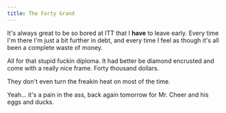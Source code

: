```yaml
---
title: The Forty Grand
---
```


It's always great to be so bored at ITT that I **have** to leave early. Every
time I'm there I'm just a bit further in debt, and every time I feel as though
it's all been a complete waste of money.

All for that stupid fuckin diploma. It had better be diamond encrusted and
come with a really nice frame. Forty thousand dollars.

They don't even turn the freakin heat on most of the time.

Yeah... it's a pain in the ass, back again tomorrow for Mr. Cheer and his eggs
and ducks.
